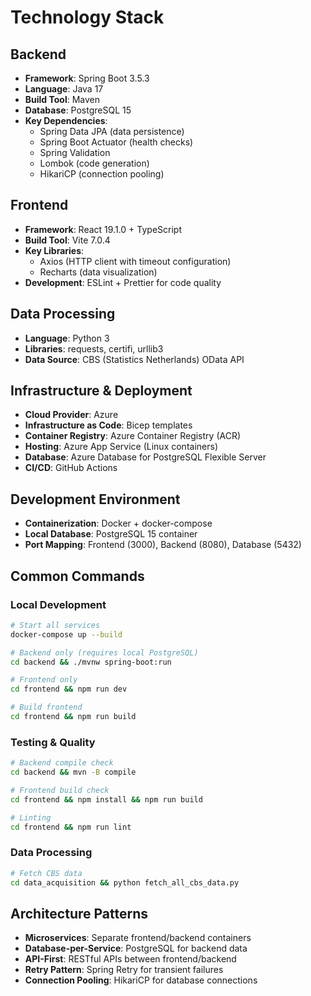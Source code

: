 # Technology Stack

## Backend

- **Framework**: Spring Boot 3.5.3
- **Language**: Java 17
- **Build Tool**: Maven
- **Database**: PostgreSQL 15
- **Key Dependencies**:
  - Spring Data JPA (data persistence)
  - Spring Boot Actuator (health checks)
  - Spring Validation
  - Lombok (code generation)
  - HikariCP (connection pooling)

## Frontend

- **Framework**: React 19.1.0 + TypeScript
- **Build Tool**: Vite 7.0.4
- **Key Libraries**:
  - Axios (HTTP client with timeout configuration)
  - Recharts (data visualization)
- **Development**: ESLint + Prettier for code quality

## Data Processing

- **Language**: Python 3
- **Libraries**: requests, certifi, urllib3
- **Data Source**: CBS (Statistics Netherlands) OData API

## Infrastructure & Deployment

- **Cloud Provider**: Azure
- **Infrastructure as Code**: Bicep templates
- **Container Registry**: Azure Container Registry (ACR)
- **Hosting**: Azure App Service (Linux containers)
- **Database**: Azure Database for PostgreSQL Flexible Server
- **CI/CD**: GitHub Actions

## Development Environment

- **Containerization**: Docker + docker-compose
- **Local Database**: PostgreSQL 15 container
- **Port Mapping**: Frontend (3000), Backend (8080), Database (5432)

## Common Commands

### Local Development

```bash
# Start all services
docker-compose up --build

# Backend only (requires local PostgreSQL)
cd backend && ./mvnw spring-boot:run

# Frontend only
cd frontend && npm run dev

# Build frontend
cd frontend && npm run build
```

### Testing & Quality

```bash
# Backend compile check
cd backend && mvn -B compile

# Frontend build check
cd frontend && npm install && npm run build

# Linting
cd frontend && npm run lint
```

### Data Processing

```bash
# Fetch CBS data
cd data_acquisition && python fetch_all_cbs_data.py
```

## Architecture Patterns

- **Microservices**: Separate frontend/backend containers
- **Database-per-Service**: PostgreSQL for backend data
- **API-First**: RESTful APIs between frontend/backend
- **Retry Pattern**: Spring Retry for transient failures
- **Connection Pooling**: HikariCP for database connections
